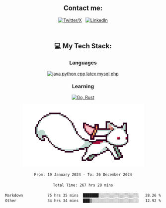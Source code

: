 

<div align="center">

## Contact me:

[![Twitter/X](https://skillicons.dev/icons?i=twitter)](https://twitter.com/erikskopp) &nbsp;
[![LinkedIn](https://skillicons.dev/icons?i=linkedin)](www.linkedin.com/in/erik-skopp) 

<div align="center">
<br>

## 💻 My Tech Stack:

### Languages

[![java python cpp latex mysql php](https://skillicons.dev/icons?i=java,python,cpp,latex,mysql,php)](https://skillicons.dev)

### Learning

[![Go, Rust](https://skillicons.dev/icons?i=go,rust)](https://skillicons.dev)

<center>

<img src="kyubey.gif" alt="Alt-Text" title="" >

</center>


<!--START_SECTION:waka-->

```txt
From: 19 January 2024 - To: 26 December 2024

Total Time: 267 hrs 28 mins

Markdown           75 hrs 35 mins  ███████░░░░░░░░░░░░░░░░░░   28.26 %
Other              34 hrs 34 mins  ███▒░░░░░░░░░░░░░░░░░░░░░   12.92 %
```

<!--END_SECTION:waka-->
